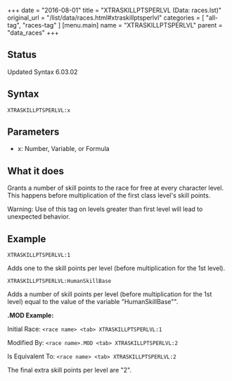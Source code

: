 +++
date = "2016-08-01"
title = "XTRASKILLPTSPERLVL (Data: races.lst)"
original_url = "/list/data/races.html#xtraskillptsperlvl"
categories = [ "all-tag", "races-tag" ]
[menu.main]
    name = "XTRASKILLPTSPERLVL"
    parent = "data_races"
+++

## Status

Updated Syntax 6.03.02

## Syntax

`XTRASKILLPTSPERLVL:x`

## Parameters

-   x: Number, Variable, or Formula



What it does
------------

Grants a number of skill points to the race for free at every character
level. This happens before multiplication of the first class level's
skill points.

<span class="lstwarning"> Warning: </span> Use of this tag on levels
greater than first level will lead to unexpected behavior.

Example
-------

`XTRASKILLPTSPERLVL:1`

Adds one to the skill points per level (before multiplication for the
1st level).

`XTRASKILLPTSPERLVL:HumanSkillBase`

Adds a number of skill points per level (before multiplication for the
1st level) equal to the value of the variable "HumanSkillBase"".

**.MOD Example:**

Initial Race: `<race name> <tab> XTRASKILLPTSPERLVL:1`

Modified By: `<race name>.MOD <tab> XTRASKILLPTSPERLVL:2`

Is Equivalent To: `<race name> <tab> XTRASKILLPTSPERLVL:2`

The final extra skill points per level are "2".

